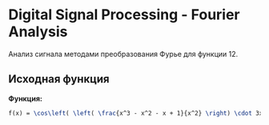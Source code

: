 # Digital Signal Processing - Fourier Analysis

Анализ сигнала методами преобразования Фурье для функции 12.

## Исходная функция

**Функция:**
```latex
f(x) = \cos\left( \left( \frac{x^3 - x^2 - x + 1}{x^2} \right) \cdot 3x^3 \right)
```
